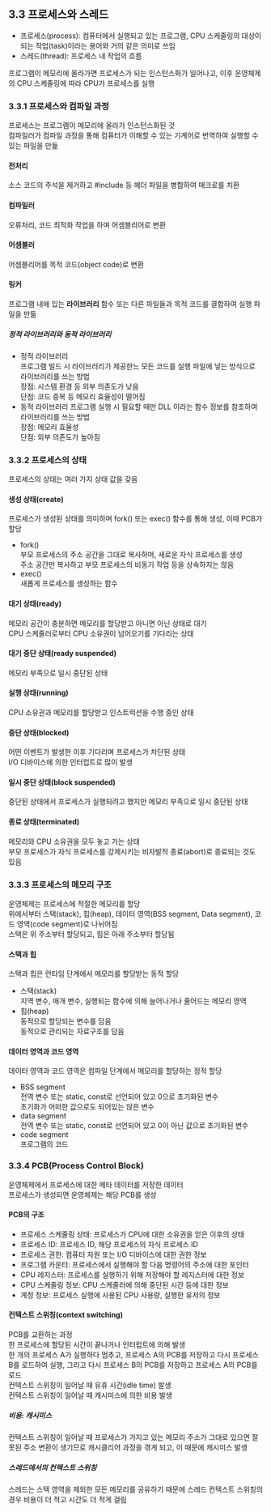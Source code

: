 ## 3.3 프로세스와 스레드  
* 프로세스(process): 컴퓨터에서 실행되고 있는 프로그램, CPU 스케줄링의 대상이 되는 작업(task)이라는 용어와 거의 같은 의미로 쓰임  
* 스레드(thread): 프로세스 내 작업의 흐름  

프로그램이 메모리에 올라가면 프로세스가 되는 인스턴스화가 일어나고, 이후 운영체제의 CPU 스케줄링에 따라 CPU가 프로세스를 실행  

### 3.3.1 프로세스와 컴파일 과정  
프로세스는 프로그램이 메모리에 올라가 인스턴스화된 것  
컴파일러가 컴파일 과정을 통해 컴퓨터가 이해할 수 있는 기계어로 번역하여 실행할 수 있는 파일을 만듦  

#### 전처리  
소스 코드의 주석을 제거하고 #include 등 헤더 파일을 병합하여 매크로를 치환  

#### 컴파일러  
오류처리, 코드 최적화 작업을 하며 어셈블리어로 변환  

#### 어셈블러  
어셈블리어를 목적 코드(object code)로 변환  

#### 링커  
프로그램 내에 있는 **라이브러리** 함수 또는 다른 파일들과 목적 코드를 결합하여 실행 파일을 만듦  

##### 정적 라이브러리와 동적 라이브러리  
* 정적 라이브러리  
프로그램 빌드 시 라이브러리가 제공한느 모든 코드를 실행 파일에 넣는 방식으로 라이브러리를 쓰는 방법  
장점: 시스템 환경 등 외부 의존도가 낮음  
단점: 코드 중복 등 메모리 효율성이 떨어짐  
* 동적 라이브러리
프로그램 실행 시 필요할 때만 DLL 이라는 함수 정보를 참조하여 라이브러리를 쓰는 방법  
장점: 메모리 효율성  
단점: 외부 의존도가 높아짐  

### 3.3.2 프로세스의 상태  
프로세스의 상태는 여러 가지 상태 값을 갖음  

#### 생성 상태(create)  
프로세스가 생성된 상태를 의미하며 fork() 또는 exec() 함수를 통해 생성, 이때 PCB가 할당  
* fork()  
부모 프로세스의 주소 공간을 그대로 복사하며, 새로운 자식 프로세스를 생성  
주소 공간만 복사하고 부모 프로세스의 비동기 작업 등을 상속하지는 않음  
* exec()  
새롭게 프로세스를 생성하는 함수  

#### 대기 상태(ready)  
메모리 공간이 충분하면 메모리를 할당받고 아니면 아닌 상태로 대기  
CPU 스케줄러로부터 CPU 소유권이 넘어오기를 기다리는 상태  

#### 대기 중단 상태(ready suspended)  
메모리 부족으로 일시 중단된 상태  

#### 실행 상태(running)  
CPU 소유권과 메모리를 할당받고 인스트럭션을 수행 중인 상태  

#### 중단 상태(blocked)  
어떤 이벤트가 발생한 이후 기다리며 프로세스가 차단된 상태  
I/O 디바이스에 의한 인터럽트로 많이 발생  

#### 일시 중단 상태(block suspended)  
중단된 상태에서 프로세스가 실행되려고 했지만 메모리 부족으로 일시 중단된 상태  

#### 종료 상태(terminated)  
메모리와 CPU 소유권을 모두 놓고 가는 상태  
부모 프로세스가 자식 프로세스를 강제시키는 비자발적 종료(abort)로 종료되는 것도 있음  

### 3.3.3 프로세스의 메모리 구조  
운영체제는 프로세스에 적절한 메모리를 할당  
위에서부터 스택(stack), 힙(heap), 데이터 영역(BSS segment, Data segment), 코드 영역(code segment)로 나뉘어짐  
스택은 위 주소부터 할당되고, 힙은 아래 주소부터 할당됨  

#### 스택과 힙  
스택과 힙은 런타임 단계에서 메모리를 할당받는 동적 할당  
* 스택(stack)  
지역 변수, 매개 변수, 실행되는 함수에 의해 늘어나거나 줄어드는 메모리 영역  
* 힙(heap)  
동적으로 할당되는 변수를 담음  
동적으로 관리되는 자료구조를 담음  

#### 데이터 영역과 코드 영역  
데이터 영역과 코드 영역은 컴파일 단계에서 메모리를 할당하는 정적 할당  
* BSS segment  
전역 변수 또는 static, const로 선언되어 있고 0으로 초기화된 변수  
초기화가 어떠한 값으로도 되어있는 않은 변수  
* data segment  
전역 변수 또는 static, const로 선언되어 있고 0이 아닌 값으로 초기화된 변수  
* code segment  
프로그램의 코드  

### 3.3.4 PCB(Process Control Block)  
운영체제에서 프로세스에 대한 메타 데이터를 저장한 데이터  
프로세스가 생성되면 운영체제는 해당 PCB를 생성  

#### PCB의 구조  
* 프로세스 스케줄링 상태: 프로세스가 CPU에 대한 소유권을 얻은 이후의 상태  
* 프로세스 ID: 프로세스 ID, 해당 프로세스의 자식 프로세스 ID  
* 프로세스 권한: 컴퓨터 자원 또는 I/O 디바이스에 대한 권한 정보  
* 프로그램 카운터: 프로세스에서 실행해야 할 다음 명령어의 주소에 대한 포인터  
* CPU 레지스터: 프로세스를 실행하기 위해 저장해야 할 레지스터에 대한 정보  
* CPU 스케줄링 정보: CPU 스케줄러에 의해 중단된 시간 등에 대한 정보  
* 계정 정보: 프로세스 실행에 사용된 CPU 사용량, 실행한 유저의 정보  

#### 컨텍스트 스위칭(context switching)  
PCB를 교환하는 과정  
한 프로세스에 할당된 시간이 끝나거나 인터럽트에 의해 발생  
한 개의 프로세스 A가 실행하다 멈추고, 프로세스 A의 PCB를 저장하고 다시 프로세스 B를 로드하여 실행, 그리고 다시 프로세스 B의 PCB를 저장하고 프로세스 A의 PCB를 로드  
컨텍스트 스위칭이 일어날 때 유휴 시간(idle time) 발생  
컨텍스트 스위칭이 일어날 때 캐시미스에 의한 비용 발생  

##### 비용: 캐시미스  
컨텍스트 스위칭이 일어날 때 프로세스가 가지고 있는 메모리 주소가 그대로 있으면 잘못된 주소 변환이 생기므로 캐시클리어 과정을 겪게 되고, 이 때문에 캐시미스 발생  

##### 스레드에서의 컨텍스트 스위칭  
스레드는 스택 영역을 제외한 모든 메모리를 공유하기 때문에 스레드 컨텍스트 스위칭의 경우 비용이 더 적고 시간도 더 적게 걸림  

